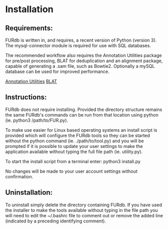 # Installation

## Requirements:

FURdb is written in, and requires, a recent version of Python (version 3). The mysql-connector module is required for use with SQL databases.

The recommended workflow also requires the Annotation Utilities package for pre/post processing, BLAT for deduplication and an alignment package, capable of generating a .sam file, such as Bowtie2. Optionally a mySQL database can be used for improved performance.

[Annotation Utilities](https://github.com/DanielFaulkner/AnnotationUtilities)
[BLAT](http://hgdownload.soe.ucsc.edu/admin/exe/)

## Instructions:

FURdb does not require installing. Provided the directory structure remains the same FURdb's commands can be run from that location using python (ie. python3 /path/to/FUR<tool>.py).

To make use easier for Linux based operating systems an install script is provided which will configure the FURdb tools so they can be started without the python command (ie. ./path/to/tool.py) and you will be prompted if it is possible to update your user settings to make the application available without typing the full file path (ie. utility.py).

To start the install script from a terminal enter:
python3 install.py

No changes will be made to your user account settings without confirmation.


## Uninstallation:

To uninstall simply delete the directory containing FURdb. If you have used the installer to make the tools available without typing in the file path you will need to edit the ~/.bashrc file to comment out or remove the added line (indicated by a preceding identifying comment).
